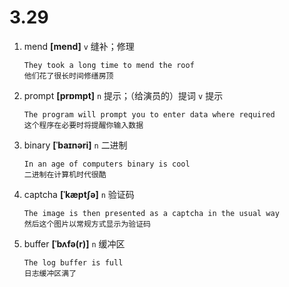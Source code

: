 # 3.29

1. mend **[mend]** `v` 缝补；修理

   ```
   They took a long time to mend the roof
   他们花了很长时间修缮房顶
   ```

2. prompt **[prɒmpt]** `n` 提示；（给演员的）提词 `v` 提示

   ```
   The program will prompt you to enter data where required
   这个程序在必要时将提醒你输入数据
   ```

3. binary **[ˈbaɪnəri]** `n` 二进制

   ```
   In an age of computers binary is cool
   二进制在计算机时代很酷
   ```

4. captcha **[ˈkæptʃə]** `n` 验证码

   ```
   The image is then presented as a captcha in the usual way
   然后这个图片以常规方式显示为验证码
   ```

5. buffer **[ˈbʌfə(r)]** `n` 缓冲区
   ```
   The log buffer is full
   日志缓冲区满了
   ```
